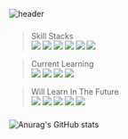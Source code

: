 ![header](https://capsule-render.vercel.app/api?type=waving&color=auto&text=%20Developer-Kyu%20&height=300&fontSize=100&fontColor=auto)


###


> Skill Stacks   
> <img src="https://img.shields.io/badge/Java-007396?style=flat-square&logo=Java&logoColor=white"/></a>
> <img src="https://img.shields.io/badge/Spring-6DB33F?style=flat-square&logo=Spring&logoColor=white"/></a>
> <img src="https://img.shields.io/badge/C-A8B9CC?style=flat-square&logo=C&logoColor=white"/></a>
> <img src="https://img.shields.io/badge/C++-00599C?style=flat-square&logo=C%2B%2B&logoColor=white"/></a>
> <img src="https://img.shields.io/badge/Oracle-F80000?style=flat-square&logo=Oracle&logoColor=white"/></a>
> <img src="https://img.shields.io/badge/MariaDB-003545?style=flat-square&logo=MariaDB&logoColor=white"/></a>

> Current Learning   
> <img src="https://img.shields.io/badge/JavaScript-F7DF1E?style=flat-square&logo=JavaScript&logoColor=white"/></a>
> <img src="https://img.shields.io/badge/TypeScript-3178C6?style=flat-square&logo=TypeScript&logoColor=white"/></a>
> <img src="https://img.shields.io/badge/Docker-2496ED?style=flat-square&logo=Docker&logoColor=white"/></a>
> <img src="https://img.shields.io/badge/Kubernetes-326CE5?style=flat-square&logo=Kubernetes&logoColor=white"/></a>

> Will Learn In The Future   
> <img src="https://img.shields.io/badge/Rust-000000?style=flat-square&logo=Rust&logoColor=white"/></a>
> <img src="https://img.shields.io/badge/Kotlin-0095D5?style=flat-square&logo=Kotlin&logoColor=white"/></a>
> <img src="https://img.shields.io/badge/GraphQL-E10098?style=flat-square&logo=GraphQL&logoColor=white"/></a>
> <img src="https://img.shields.io/badge/Python-3776AB?style=flat-square&logo=Python&logoColor=white"/></a>
> <img src="https://img.shields.io/badge/React-61DAFB?style=flat-square&logo=React&logoColor=white"/></a>


###


![Anurag's GitHub stats](https://github-readme-stats.vercel.app/api?username=Enjay27&count_private=true)
